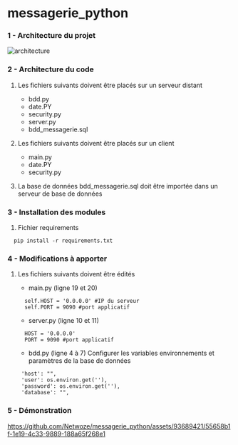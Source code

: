 # messagerie_python
### 1 - Architecture du projet 

![architecture](https://github.com/Netwoze/messagerie_python/assets/93689421/e9bf6200-535a-43f3-b7aa-72374fa20f68)

### 2 - Architecture du code
1. Les fichiers suivants doivent être placés sur un serveur distant
   - bdd.py
   - date.PY
   - security.py
   - server.py
   - bdd_messagerie.sql

2. Les fichiers suivants doivent être placés sur un client
   - main.py
   - date.PY
   - security.py

3. La base de données bdd_messagerie.sql doit être importée dans un serveur de base de données

### 3 - Installation des modules
1. Fichier requirements
  ```
    pip install -r requirements.txt
  ```
   

### 4 - Modifications à apporter
1. Les fichiers suivants doivent être édités
   - main.py (ligne 19 et 20)
   ```
     self.HOST = '0.0.0.0' #IP du serveur
     self.PORT = 9090 #port applicatif
     ```
   - server.py (ligne 10 et 11)
   ```
     HOST = '0.0.0.0'
     PORT = 9090 #port applicatif
    ```
     
   - bdd.py (ligne 4 à 7)
     Configurer les variables environnements et paramètres de la base de données
   ```
    'host': "",
    'user': os.environ.get(''),
    'password': os.environ.get(''),
    'database': "",
    ```


### 5 - Démonstration

https://github.com/Netwoze/messagerie_python/assets/93689421/55658b1f-1e19-4c33-9889-188a65f268e1



